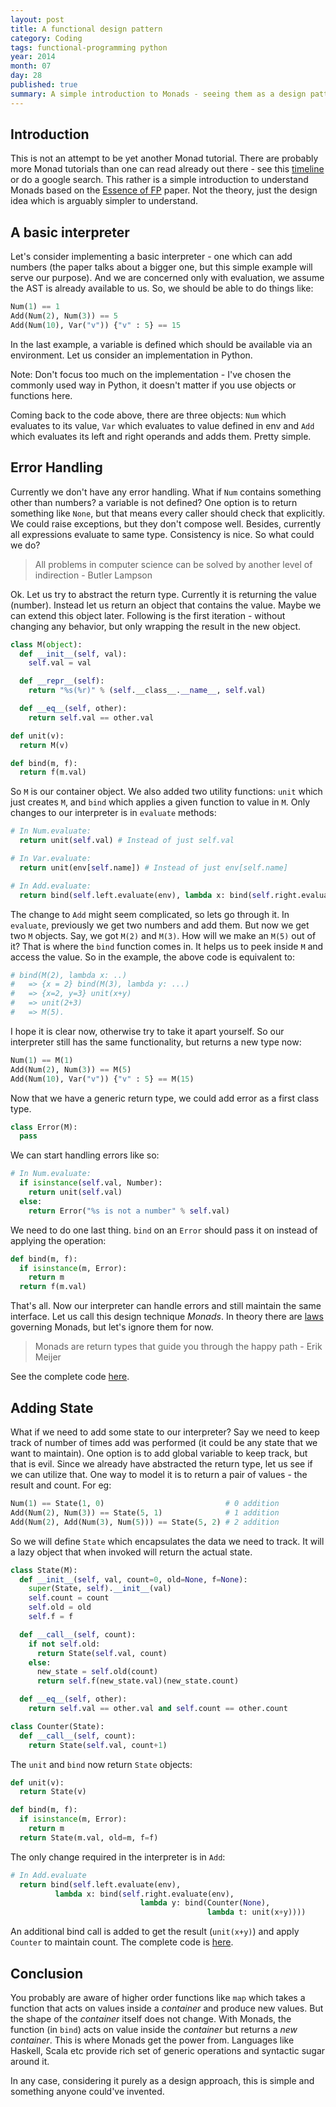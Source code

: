 ```yaml
---
layout: post
title: A functional design pattern
category: Coding
tags: functional-programming python
year: 2014
month: 07
day: 28
published: true
summary: A simple introduction to Monads - seeing them as a design pattern without going through the theory.
---
```


Introduction
------------

This is not an attempt to be yet another Monad tutorial. There are probably more Monad tutorials than one can read already out there - see this [timeline](http://www.haskell.org/haskellwiki/Monad_tutorials_timeline) or do a google search. This rather is a simple introduction to understand Monads based on the [Essence of FP](http://homepages.inf.ed.ac.uk/wadler/papers/essence/essence.ps) paper. Not the theory, just the design idea which is arguably simpler to understand.

A basic interpreter
-------------------

Let's consider implementing a basic interpreter - one which can add numbers (the paper talks about a bigger one, but this simple example will serve our purpose). And we are concerned only with evaluation, we assume the AST is already available to us. So, we should be able to do things like:

```python
Num(1) == 1
Add(Num(2), Num(3)) == 5
Add(Num(10), Var("v")) {"v" : 5} == 15
```

In the last example, a variable is defined which should be available via an environment. Let us consider an implementation in Python.

<script src="https://gist.github.com/amitdev/200bd0bc38a503ed5d73/6df6227018ae357cb10c0b98b8dbadb7ca53d1fc.js"></script>

Note: Don't focus too much on the implementation - I've chosen the commonly used way in Python, it doesn't matter if you use objects or functions here.

Coming back to the code above, there are three objects: ``Num`` which evaluates to its value, ``Var`` which evaluates to value defined in env and ``Add`` which evaluates its left and right operands and adds them. Pretty simple.

Error Handling
--------------

Currently we don't have any error handling. What if ``Num`` contains something other than numbers? a variable is not defined? One option is to return something like ``None``, but that means every caller should check that explicitly. We could raise exceptions, but they don't compose well. Besides, currently all expressions evaluate to same type. Consistency is nice. So what could we do?

> All problems in computer science can be solved by another level of indirection - Butler Lampson

Ok. Let us try to abstract the return type. Currently it is returning the value (number). Instead let us return an object that contains the value. Maybe we can extend this object later. Following is the first iteration - without changing any behavior, but only wrapping the result in the new object.

```python
class M(object):
  def __init__(self, val):
    self.val = val

  def __repr__(self):
    return "%s(%r)" % (self.__class__.__name__, self.val)

  def __eq__(self, other):
    return self.val == other.val

def unit(v):
  return M(v)

def bind(m, f):
  return f(m.val) 
```

So ``M`` is our container object. We also added two utility functions: ``unit`` which just creates ``M``, and ``bind`` which applies a given function to value in ``M``. Only changes to our interpreter is in ``evaluate`` methods:

```python
# In Num.evaluate:
  return unit(self.val) # Instead of just self.val

# In Var.evaluate:
  return unit(env[self.name]) # Instead of just env[self.name]

# In Add.evaluate:
  return bind(self.left.evaluate(env), lambda x: bind(self.right.evaluate(env), lambda y: unit(x+y)))
```

The change to ``Add`` might seem complicated, so lets go through it. In ``evaluate``, previously we get two numbers and add them. But now we get two ``M`` objects. Say, we got ``M(2)`` and ``M(3)``. How will we make an ``M(5)`` out of it? That is where the ``bind`` function comes in. It helps us to peek inside ``M`` and access the value. So in the example, the above code is equivalent to:

```python
# bind(M(2), lambda x: ..)
#	=> {x = 2} bind(M(3), lambda y: ...)
#	=> {x=2, y=3} unit(x+y) 
#	=> unit(2+3) 
#	=> M(5). 
```

I hope it is clear now, otherwise try to take it apart yourself. So our interpreter still has the same functionality, but returns a new type now:

```python
Num(1) == M(1)
Add(Num(2), Num(3)) == M(5)
Add(Num(10), Var("v")) {"v" : 5} == M(15)
```

Now that we have a generic return type, we could add error as a first class type.

```python
class Error(M):
  pass 
```

We can start handling errors like so:

```python
# In Num.evaluate:
  if isinstance(self.val, Number):
    return unit(self.val)
  else:
    return Error("%s is not a number" % self.val) 
```

We need to do one last thing. ``bind`` on an ``Error`` should pass it on instead of applying the operation:

```python
def bind(m, f):
  if isinstance(m, Error):
    return m
  return f(m.val) 
```

That's all. Now our interpreter can handle errors and still maintain the same interface. Let us call this design technique *Monads*. In theory there are [laws](http://en.wikipedia.org/wiki/Monad_%28functional_programming%29#Monad_laws) governing Monads, but let's ignore them for now.

> Monads are return types that guide you through the happy path - Erik Meijer

See the complete code [here](https://gist.github.com/amitdev/200bd0bc38a503ed5d73/d1cb471cf4809d3112363720b2baf50a748e842b). 

Adding State
------------

What if we need to add some state to our interpreter? Say we need to keep track of number of times add was performed (it could be any state that we want to maintain). One option is to add global variable to keep track, but that is evil. Since we already have abstracted the return type, let us see if we can utilize that. One way to model it is to return a pair of values - the result and count. For eg:

```python
Num(1) == State(1, 0)                           # 0 addition
Add(Num(2), Num(3)) == State(5, 1)              # 1 addition
Add(Num(2), Add(Num(3), Num(5))) == State(5, 2) # 2 addition
```

So we will define ``State`` which encapsulates the data we need to track. It will a lazy object that when invoked will return the actual state.

```python
class State(M):
  def __init__(self, val, count=0, old=None, f=None):
    super(State, self).__init__(val)
    self.count = count
    self.old = old
    self.f = f

  def __call__(self, count):
    if not self.old:
      return State(self.val, count)
    else:
      new_state = self.old(count)
      return self.f(new_state.val)(new_state.count)

  def __eq__(self, other):
    return self.val == other.val and self.count == other.count

class Counter(State):
  def __call__(self, count):
    return State(self.val, count+1)
```

The ``unit`` and ``bind`` now return ``State`` objects:

```python
def unit(v):
  return State(v)

def bind(m, f):
  if isinstance(m, Error):
    return m
  return State(m.val, old=m, f=f)
```

The only change required in the interpreter is in ``Add``:

```python
# In Add.evaluate
  return bind(self.left.evaluate(env),
	      lambda x: bind(self.right.evaluate(env),
                             lambda y: bind(Counter(None), 
                                            lambda t: unit(x+y))))
```

An additional bind call is added to get the result (``unit(x+y)``) and apply ``Counter`` to maintain count. The complete code is [here](https://gist.github.com/amitdev/200bd0bc38a503ed5d73).

Conclusion
----------

You probably are aware of higher order functions like ``map`` which takes a function that acts on values inside a *container* and produce new values. But the shape of the *container* itself does not change. With Monads, the function (in ``bind``) acts on value inside the *container* but returns a *new container*. This is where Monads get the power from. Languages like Haskell, Scala etc provide rich set of generic operations and syntactic sugar around it.

In any case, considering it purely as a design approach, this is simple and something anyone could've invented.

